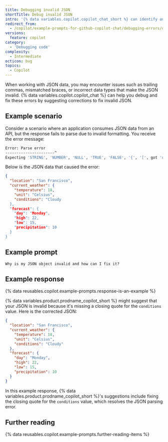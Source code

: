 ```yaml
---
title: Debugging invalid JSON
shortTitle: Debug invalid JSON
intro: '{% data variables.copilot.copilot_chat_short %} can identify and resolve syntax errors or structural issues in JSON data.'
redirect_from:
  - /copilot/example-prompts-for-github-copilot-chat/debugging-errors/debugging-invalid-json
versions:
  feature: copilot
category:
  - 'Debugging code'
complexity:
  - Intermediate
octicon: bug
topics:
  - Copilot
---
```


When working with JSON data, you may encounter issues such as trailing commas, mismatched braces, or incorrect data types that make the JSON invalid. {% data variables.copilot.copilot_chat %} can help you debug and fix these errors by suggesting corrections to fix invalid JSON.

## Example scenario

Consider a scenario where an application consumes JSON data from an API, but the response fails to parse due to invalid formatting. You receive the error message:

```bash
Error: Parse error
----------------------^
Expecting 'STRING', 'NUMBER', 'NULL', 'TRUE', 'FALSE', '{', '[', got 'undefined'
```

Below is the JSON data that caused the error:

```json
{
  "location": "San Francisco",
  "current_weather": {
    "temperature": 18,
    "unit": "Celsius",
    "conditions": "Cloudy
  },
  "forecast": {
    "day": "Monday",
    "high": 22,
    "low": 15,
    "precipitation": 10
  }
}
```

## Example prompt

`Why is my JSON object invalid and how can I fix it?`

## Example response

{% data reusables.copilot.example-prompts.response-is-an-example %}

{% data variables.product.prodname_copilot_short %} might suggest that your JSON is invalid because it's missing a closing quote for the `conditions` value. Here is the corrected JSON:

```json
{
  "location": "San Francisco",
  "current_weather": {
    "temperature": 18,
    "unit": "Celsius",
    "conditions": "Cloudy"
  },
  "forecast": {
    "day": "Monday",
    "high": 22,
    "low": 15,
    "precipitation": 10
  }
}
```

In this example response, {% data variables.product.prodname_copilot_short %}'s suggestions include fixing the closing quote for the `conditions` value, which resolves the JSON parsing error.

## Further reading

{% data reusables.copilot.example-prompts.further-reading-items %}
